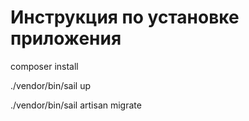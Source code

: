 #  Инструкция по установке приложения

composer install

./vendor/bin/sail up

./vendor/bin/sail artisan migrate
